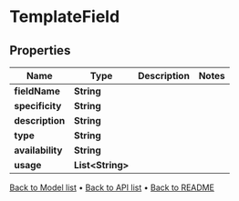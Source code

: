 

# TemplateField


## Properties

| Name | Type | Description | Notes |
|------------ | ------------- | ------------- | -------------|
|**fieldName** | **String** |  |  |
|**specificity** | **String** |  |  |
|**description** | **String** |  |  |
|**type** | **String** |  |  |
|**availability** | **String** |  |  |
|**usage** | **List&lt;String&gt;** |  |  |



[Back to Model list](../README.md#documentation-for-models) &#8226; [Back to API list](../README.md#documentation-for-api-endpoints) &#8226; [Back to README](../README.md)


